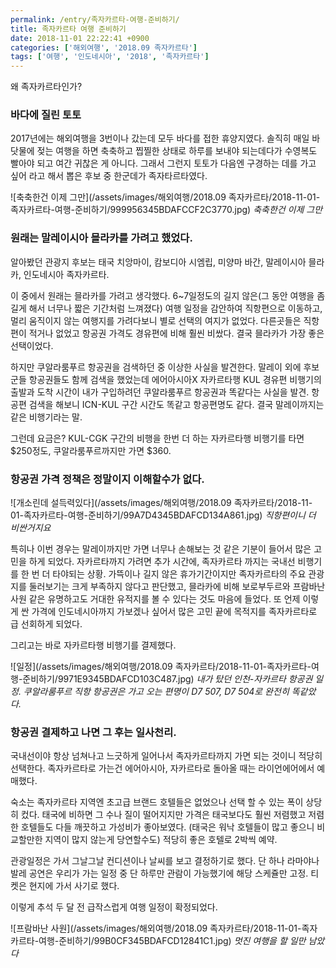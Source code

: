 ```yaml
---
permalink: /entry/족자카르타-여행-준비하기/
title: 족자카르타 여행 준비하기
date: 2018-11-01 22:22:41 +0900
categories: ['해외여행', '2018.09 족자카르타']
tags: ['여행', '인도네시아', '2018', '족자카르타']
---
```


왜 족자카르타인가?
### 바다에 질린 토토
2017년에는 해외여행을 3번이나 갔는데 모두 바다를 접한 휴양지였다.
솔직히 매일 바닷물에 젖는 여행을 하면 축축하고 찝찔한 상태로 하루를 보내야 되는데다가 수영복도 빨아야 되고 여간 귀찮은 게 아니다.
그래서 그런지 토토가 다음엔 구경하는 데를 가고 싶어 라고 해서 뽑은 후보 중 한군데가 족자타르타였다.

![축축한건 이제 그만](/assets/images/해외여행/2018.09 족자카르타/2018-11-01-족자카르타-여행-준비하기/999956345BDAFCCF2C3770.jpg)
*축축한건 이제 그만*

### 원래는 말레이시아 믈라카를 가려고 했었다.
알아봤던 관광지 후보는 태국 치앙마이, 캄보디아 시엠립, 미양마 바간, 말레이시아 믈라카, 인도네시아 족자카르타.

이 중에서 원래는 믈라카를 가려고 생각했다. 6~7일정도의 길지 않은(그 동안 여행을 좀 길게 해서 너무나 짧은 기간처럼 느껴졌다) 여행 일정을 감안하여 직항편으로 이동하고, 멀리 움직이지 않는 여행지를 가려다보니 별로 선택의 여지가 없었다. 다른곳들은 직항편이 적거나 없었고 항공권 가격도 경유편에 비해 훨씬 비쌌다. 결국 믈라카가 가장 좋은 선택이었다.

하지만 쿠알라룸푸르 항공권을 검색하던 중 이상한 사실을 발견한다. 말레이 외에 후보군들 항공권들도 함께 검색을 했었는데 에어아시아X 자카르타행 KUL 경유편 비행기의 출발과 도착 시간이 내가 구입하려던 쿠알라룸푸르 항공권과 똑같다는 사실을 발견. 항공편 검색을 해보니 ICN-KUL 구간 시간도 똑같고 항공편명도 같다. 결국 말레이까지는 같은 비행기라는 말.

그런데 요금은?
KUL-CGK 구간의 비행을 한번 더 하는 자카르타행 비행기를 타면 $250정도, 쿠알라룸푸르까지만 가면 $360.

### 항공권 가격 정책은 정말이지 이해할수가 없다.

![개소린데 설득력있다](/assets/images/해외여행/2018.09 족자카르타/2018-11-01-족자카르타-여행-준비하기/99A7D4345BDAFCD134A861.jpg)
*직항편이니 더 비싼거지요*

특히나 이번 경우는 말레이까지만 가면 너무나 손해보는 것 같은 기분이 들어서 많은 고민을 하게 되었다.
자카르타까지 가려면 추가 시간에, 족자카르타 까지는 국내선 비행기를 한 번 더 타야되는 상황.
가뜩이나 길지 않은 휴가기간이지만 족자카르타의 주요 관광지를 둘러보기는 크게 부족하지 않다고 판단했고, 믈라카에 비해 보로부두르와 프람바난 사원 같은 유명하고도 거대한 유적지를 볼 수 있다는 것도 마음에 들었다. 또 언제 이렇게 싼 가격에 인도네시아까지 가보겠나 싶어서 많은 고민 끝에 목적지를 족자카르타로 급 선회하게 되었다.

그리고는 바로 자카르타행 비행기를 결제했다.

![일정](/assets/images/해외여행/2018.09 족자카르타/2018-11-01-족자카르타-여행-준비하기/9971E9345BDAFCD103C487.jpg)
*내가 탔던 인천-자카르타 항공권 일정. 쿠알라룸푸르 직항 항공권은 가고 오는 편명이 D7 507, D7 504로 완전히 똑같았다.*

### 항공권 결제하고 나면 그 후는 일사천리.
국내선이야 항상 넘쳐나고 느긋하게 일어나서 족자카르타까지 가면 되는 것이니 적당히 선택한다.
족자카르타로 가는건 에어아시아, 자카르타로 돌아올 때는 라이언에어에서 예매했다.

숙소는 족자카르타 지역엔 초고급 브랜드 호텔들은 없었으나 선택 할 수 있는 폭이 상당히 컸다.
태국에 비하면 그 수나 질이 떨어지지만 가격은 태국보다도 훨씬 저렴했고 저렴한 호텔들도 다들 깨끗하고 가성비가 좋아보였다. (태국은 워낙 호텔들이 많고 좋으니 비교할만한 지역이 많지 않는게 당연할수도)
적당히 좋은 호텔로 2박씩 예약.

관광일정은 가서 그날그날 컨디션이나 날씨를 보고 결정하기로 했다.
단 하나 라마야나 발레 공연은 우리가 가는 일정 중 단 하루만 관람이 가능했기에 해당 스케쥴만 고정.
티켓은 현지에 가서 사기로 했다.

이렇게 추석 두 달 전 급작스럽게 여행 일정이 확정되었다.

![프람바난 사원](/assets/images/해외여행/2018.09 족자카르타/2018-11-01-족자카르타-여행-준비하기/99B0CF345BDAFCD12841C1.jpg)
*멋진 여행을 할 일만 남았다*





